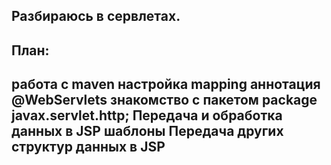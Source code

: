 Разбираюсь в сервлетах.
------------------------------
План:
-------------------------------
работа с maven
настройка mapping
аннотация @WebServlets
знакомство с пакетом package javax.servlet.http;
Передача и обработка данных в JSP шаблоны
Передача других структур данных в JSP
------------------------------------------------------


